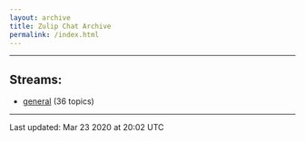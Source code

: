 ```yaml
---
layout: archive
title: Zulip Chat Archive
permalink: /index.html
---
```


---

## Streams:

* [general](stream/201199-general/index.html) (36 topics)

<hr><p>Last updated: Mar 23 2020 at 20:02 UTC</p>